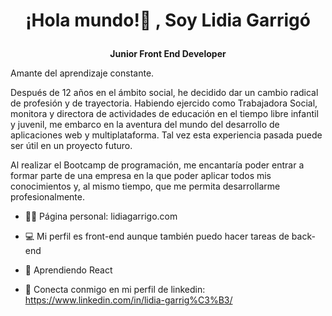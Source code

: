 # <p align=center> ¡Hola mundo!👋 , Soy Lidia Garrigó </p>
**<p align=center> Junior Front End Developer </p>**


Amante del aprendizaje constante.

Después de 12 años en el ámbito social, he decidido dar un cambio radical de profesión y de trayectoria. Habiendo ejercido como Trabajadora Social, monitora y directora de actividades de educación en el tiempo libre infantil y juvenil, me embarco en la aventura del mundo del desarrollo de aplicaciones web y multiplataforma. Tal vez esta experiencia pasada puede ser útil en un proyecto futuro.

Al realizar el Bootcamp de programación, me encantaría poder entrar a formar parte de una empresa en la que poder aplicar todos mis conocimientos y, al mismo tiempo, que me permita desarrollarme profesionalmente.


- 👨‍💻  Página personal: lidiagarrigo.com

- 💻  Mi perfil es front-end aunque también puedo hacer tareas de back-end

- 🌱  Aprendiendo React

- 🤝  Conecta conmigo en mi perfil de linkedin: https://www.linkedin.com/in/lidia-garrig%C3%B3/
